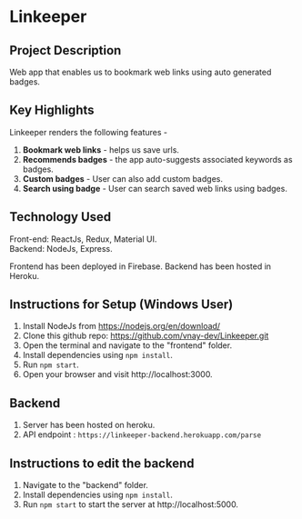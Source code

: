 # Linkeeper

## Project Description
Web app that enables us to bookmark web links using auto generated badges.

## Key Highlights
Linkeeper renders the following features -
1. **Bookmark web links** - helps us save urls.
2. **Recommends badges** - the app auto-suggests associated keywords as badges.  
3. **Custom badges** - User can also add custom badges. 
4. **Search using badge** - User can search saved web links using badges. 

## Technology Used
Front-end: ReactJs, Redux, Material UI.<br>
Backend: NodeJs, Express.

Frontend has been deployed in Firebase.
Backend has been hosted in Heroku.

## Instructions for Setup (Windows User)
1. Install NodeJs from https://nodejs.org/en/download/
2. Clone this github repo: https://github.com/vnay-dev/Linkeeper.git
3. Open the terminal and navigate to the "frontend" folder.
4. Install dependencies using ```npm install```.
5. Run ```npm start```.
6. Open your browser and visit http://localhost:3000. 

## Backend
1. Server has been hosted on heroku.
2. API endpoint : ```https://linkeeper-backend.herokuapp.com/parse```

## Instructions to edit the backend
1. Navigate to the "backend" folder.
2. Install dependencies using ```npm install```.
3. Run ```npm start``` to start the server at http://localhost:5000.



